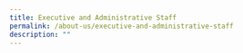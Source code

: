 ```yaml
---
title: Executive and Administrative Staff
permalink: /about-us/executive-and-administrative-staff
description: ""
---
```

